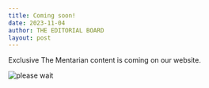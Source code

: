 ```yaml
---
title: Coming soon!
date: 2023-11-04
author: THE EDITORIAL BOARD
layout: post
---
```


Exclusive The Mentarian content is coming on our website.

![please wait](https://emojiguide.com/wp-content/uploads/2020/02/safebytes.com--300x210.png)